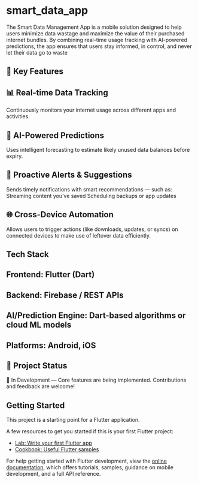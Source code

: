 # smart_data_app

The Smart Data Management App is a mobile solution designed to help users minimize data wastage and maximize the value of their purchased internet bundles.
By combining real-time usage tracking with AI-powered predictions, the app ensures that users stay informed, in control, and never let their data go to waste

## 🚀 Key Features
## 📊 Real-time Data Tracking
Continuously monitors your internet usage across different apps and activities.
## 🤖 AI-Powered Predictions
Uses intelligent forecasting to estimate likely unused data balances before expiry.
## 🔔 Proactive Alerts & Suggestions
Sends timely notifications with smart recommendations — such as:
Streaming content you’ve saved
Scheduling backups or app updates
## 🌐 Cross-Device Automation
Allows users to trigger actions (like downloads, updates, or syncs) on connected devices to make use of leftover data efficiently.

## Tech Stack 
## Frontend: Flutter (Dart)
## Backend: Firebase / REST APIs
## AI/Prediction Engine: Dart-based algorithms or cloud ML models
## Platforms: Android, iOS

## 📌 Project Status
🚧 In Development — Core features are being implemented. Contributions and feedback are welcome!

## Getting Started

This project is a starting point for a Flutter application.

A few resources to get you started if this is your first Flutter project:

- [Lab: Write your first Flutter app](https://docs.flutter.dev/get-started/codelab)
- [Cookbook: Useful Flutter samples](https://docs.flutter.dev/cookbook)

For help getting started with Flutter development, view the
[online documentation](https://docs.flutter.dev/), which offers tutorials,
samples, guidance on mobile development, and a full API reference.

